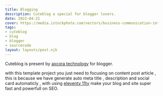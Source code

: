 ```yaml
---
title: Blogging
description: Cuteblog a special for blogger lovers.
date: 2022-04-21
cover: https://media.istockphoto.com/vectors/business-communication-internet-blogging-post-flat-design-vector-vector-id1143088863?k=20&m=1143088863&s=612x612&w=0&h=kJgOoz9QAhbT83Acyhm9whRtxt2j7J7VzWAxCHuEa8o=
tags: 
- cuteblog
- blog
- blogger
- sourcecode
layout: layouts/post.njk
---
```


Cuteblog is present by [axcora technology](https://website.axcora.com) for blogger.

with this template project you just need to focusing on content post article , this is because we have generate auto meta title , description and social card automaticly , with using [eleventy 11ty](https://11ty.dev) make your blog and site super fast and powerfull on SEO.
